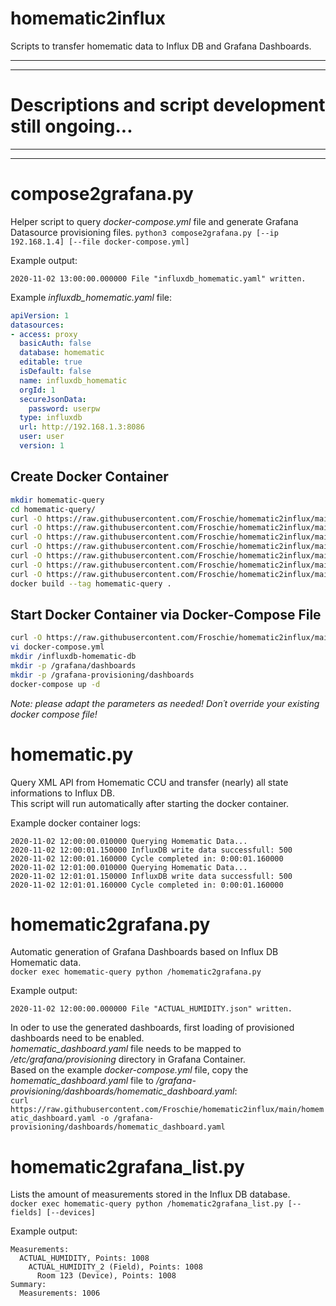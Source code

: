 # homematic2influx
Scripts to transfer homematic data to Influx DB and Grafana Dashboards.

-----
-----
# Descriptions and script development still ongoing...
-----
-----

# compose2grafana.py
Helper script to query *docker-compose.yml* file and generate Grafana Datasource provisioning files.
`python3 compose2grafana.py [--ip 192.168.1.4] [--file docker-compose.yml]`

Example output:
```
2020-11-02 13:00:00.000000 File "influxdb_homematic.yaml" written.
```

Example *influxdb_homematic.yaml* file:
```yaml
apiVersion: 1
datasources:
- access: proxy
  basicAuth: false
  database: homematic
  editable: true
  isDefault: false
  name: influxdb_homematic
  orgId: 1
  secureJsonData:
    password: userpw
  type: influxdb
  url: http://192.168.1.3:8086
  user: user
  version: 1
```


## Create Docker Container
```bash
mkdir homematic-query
cd homematic-query/
curl -O https://raw.githubusercontent.com/Froschie/homematic2influx/main/Dockerfile
curl -O https://raw.githubusercontent.com/Froschie/homematic2influx/main/homematic.py
curl -O https://raw.githubusercontent.com/Froschie/homematic2influx/main/homematic_ignores.py
curl -O https://raw.githubusercontent.com/Froschie/homematic2influx/main/homematic2grafana.py
curl -O https://raw.githubusercontent.com/Froschie/homematic2influx/main/homematic2grafana_templates.py
curl -O https://raw.githubusercontent.com/Froschie/homematic2influx/main/homematic2grafana_list.py
curl -O https://raw.githubusercontent.com/Froschie/homematic2influx/main/homematic2grafana_dashboardconfig.py
docker build --tag homematic-query .
```


## Start Docker Container via Docker-Compose File
```bash
curl -O https://raw.githubusercontent.com/Froschie/homematic2influx/main/docker-compose.yml
vi docker-compose.yml
mkdir /influxdb-homematic-db
mkdir -p /grafana/dashboards
mkdir -p /grafana-provisioning/dashboards
docker-compose up -d
```
*Note: please adapt the parameters as needed! Don´t override your existing docker compose file!*


# homematic.py
Query XML API from Homematic CCU and transfer (nearly) all state informations to Influx DB.  
This script will run automatically after starting the docker container.

Example docker container logs:
```
2020-11-02 12:00:00.010000 Querying Homematic Data...
2020-11-02 12:00:01.150000 InfluxDB write data successfull: 500
2020-11-02 12:00:01.160000 Cycle completed in: 0:00:01.160000
2020-11-02 12:01:00.010000 Querying Homematic Data...
2020-11-02 12:01:01.150000 InfluxDB write data successfull: 500
2020-11-02 12:01:01.160000 Cycle completed in: 0:00:01.160000
```


# homematic2grafana.py
Automatic generation of Grafana Dashboards based on Influx DB Homematic data.  
`docker exec homematic-query python /homematic2grafana.py`

Example output:
```
2020-11-02 12:00:00.000000 File "ACTUAL_HUMIDITY.json" written.
```

In oder to use the generated dashboards, first loading of provisioned dashboards need to be enabled.  
*homematic_dashboard.yaml* file needs to be mapped to */etc/grafana/provisioning* directory in Grafana Container.  
Based on the example *docker-compose.yml* file, copy the *homematic_dashboard.yaml* file to */grafana-provisioning/dashboards/homematic_dashboard.yaml*:  
`curl https://raw.githubusercontent.com/Froschie/homematic2influx/main/homematic_dashboard.yaml -o /grafana-provisioning/dashboards/homematic_dashboard.yaml`


# homematic2grafana_list.py
Lists the amount of measurements stored in the Influx DB database.  
`docker exec homematic-query python /homematic2grafana_list.py [--fields] [--devices]`

Example output:
```
Measurements:
  ACTUAL_HUMIDITY, Points: 1008
    ACTUAL_HUMIDITY_2 (Field), Points: 1008
      Room 123 (Device), Points: 1008
Summary:
  Measurements: 1006
```
